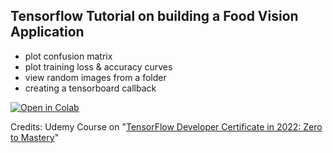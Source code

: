 ## Tensorflow Tutorial on building a Food Vision Application

- plot confusion matrix
- plot training loss & accuracy curves
- view random images from a folder
- creating a tensorboard callback



[![Open in Colab](https://colab.research.google.com/assets/colab-badge.svg)](https://colab.research.google.com/github/swagatk/tf_deep_learning/blob/master/tf_food_vision.ipynb)


Credits: Udemy Course on "[TensorFlow Developer Certificate in 2022: Zero to Mastery](https://www.udemy.com/course/tensorflow-developer-certificate-machine-learning-zero-to-mastery)"
